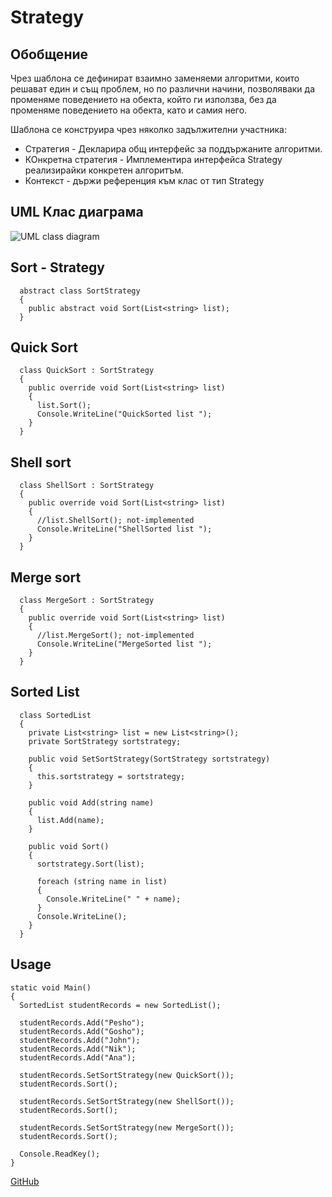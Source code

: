 # Strategy

## Обобщение

Чрез шаблона се дефинират взаимно заменяеми алгоритми, които решават един и същ проблем, но по различни начини, позволяваки да променяме поведението на обекта, който ги използва, без да променяме поведението на обекта, като и самия него. 

Шаблона се конструира чрез няколко задължителни участника:

- Стратегия - Декларира общ интерфейс за поддържаните алгоритми.
- КОнкретна стратегия - Имплементира интерфейса Strategy реализирайки конкретен алгоритъм.
- Контекст - държи референция към клас от тип Strategy


## UML Клас диаграма

![UML class diagram]( http://dofactory.com/images/diagrams/net/strategy.gif)

## Sort - Strategy

	  abstract class SortStrategy
	  {
	    public abstract void Sort(List<string> list);
	  }

## Quick Sort

	  class QuickSort : SortStrategy
	  {
	    public override void Sort(List<string> list)
	    {
	      list.Sort();
	      Console.WriteLine("QuickSorted list ");
	    }
	  }

## Shell sort

	  class ShellSort : SortStrategy
	  {
	    public override void Sort(List<string> list)
	    {
	      //list.ShellSort(); not-implemented
	      Console.WriteLine("ShellSorted list ");
	    }
	  }

## Merge sort

	  class MergeSort : SortStrategy
	  {
	    public override void Sort(List<string> list)
	    {
	      //list.MergeSort(); not-implemented
	      Console.WriteLine("MergeSorted list ");
	    }
	  }

## Sorted List

	  class SortedList
	  {
	    private List<string> list = new List<string>();
	    private SortStrategy sortstrategy;
	 
	    public void SetSortStrategy(SortStrategy sortstrategy)
	    {
	      this.sortstrategy = sortstrategy;
	    }
	 
	    public void Add(string name)
	    {
	      list.Add(name);
	    }
	 
	    public void Sort()
	    {
	      sortstrategy.Sort(list);
	 
	      foreach (string name in list)
	      {
	        Console.WriteLine(" " + name);
	      }
	      Console.WriteLine();
	    }
	  }

## Usage

    static void Main()
    {
      SortedList studentRecords = new SortedList();
 
      studentRecords.Add("Pesho");
      studentRecords.Add("Gosho");
      studentRecords.Add("John");
      studentRecords.Add("Nik");
      studentRecords.Add("Ana");
 
      studentRecords.SetSortStrategy(new QuickSort());
      studentRecords.Sort();
 
      studentRecords.SetSortStrategy(new ShellSort());
      studentRecords.Sort();
 
      studentRecords.SetSortStrategy(new MergeSort());
      studentRecords.Sort();
 
      Console.ReadKey();
    }

[GitHub](https://github.com/NikitoG/TelerikAcademyHomeworks/tree/master/Hight-Quality-Code/BehavioralPatternsHomework)